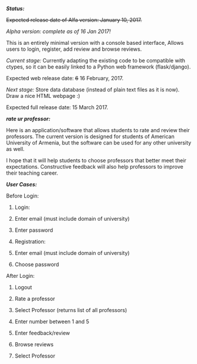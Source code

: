 
***Status:***

<s>Expected release date of Alfa version: January 10, 2017.</s>

*Alpha version: complete as of 16 Jan 2017!*

This is an entirely minimal version with a console based interface,
Allows users to login, register, add review and browse reviews.

*Current stage:*
Currently adapting the existing code to be compatible with ctypes,
so it can be easily linked to a Python web framework (flask/django).

Expected web release date: <s>6</s> 16 February, 2017.

*Next stage:*
Store data database (instead of plain text files as it is now).
Draw a nice HTML webpage :)

Expected full release date: 15 March 2017.

***rate ur professor:***

Here is an application/software that allows students to rate and review their
professors. The current version is designed for students of American University of Armenia,
but the software can be used for any other university as well.

I hope that it will help students to choose professors that better meet their
expectations. Constructive feedback will also help professors to improve their
teaching career.

***User Cases:***

Before Login:

1. Login:
  1. Enter email (must include domain of university)
  2. Enter password

2. Registration:
  1. Enter email (must include domain of university)
  3. Choose password

After Login:

1. Logout

2. Rate a professor
  1. Select Professor (returns list of all professors)
  2. Enter number between 1 and 5
  3. Enter feedback/review

3. Browse reviews
  1. Select Professor
